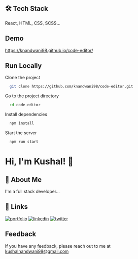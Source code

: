 ## 🛠 Tech Stack

React, HTML, CSS, SCSS...

## Demo

https://knandwani98.github.io/code-editor/

## Run Locally

Clone the project

```bash
  git clone https://github.com/knandwani98/code-editor.git
```

Go to the project directory

```bash
  cd code-editor
```

Install dependencies

```bash
  npm install
```

Start the server

```bash
  npm run start
```

# Hi, I'm Kushal! 👋

## 🚀 About Me

I'm a full stack developer...

## 🔗 Links

[![portfolio](https://img.shields.io/badge/my_portfolio-000?style=for-the-badge&logo=ko-fi&logoColor=white)](https://kushal-nandwani.vercel.app)
[![linkedin](https://img.shields.io/badge/linkedin-0A66C2?style=for-the-badge&logo=linkedin&logoColor=white)](https://www.linkedin.com/in/kushal-nandwani-303003153/)
[![twitter](https://img.shields.io/badge/twitter-1DA1F2?style=for-the-badge&logo=twitter&logoColor=white)](https://twitter.com/knandwani98)

## Feedback

If you have any feedback, please reach out to me at kushalnandwani98@gmail.com
